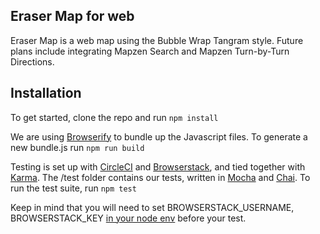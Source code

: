 ## Eraser Map for web

Eraser Map is a web map using the Bubble Wrap Tangram style. Future plans include integrating Mapzen Search and Mapzen Turn-by-Turn Directions.

## Installation

To get started, clone the repo and run
```npm install```

We are using [Browserify](http://browserify.org/) to bundle up the Javascript files. To generate a new bundle.js run
```npm run build```

Testing is set up with [CircleCI](https://circleci.com/) and [Browserstack](https://www.browserstack.com/), and tied together with [Karma](https://karma-runner.github.io/0.13/index.html). The /test folder contains our tests, written in [Mocha](https://mochajs.org) and [Chai](http://chaijs.com/). To run the test suite, run
```npm test```
 
 Keep in mind that you will need to set BROWSERSTACK_USERNAME, BROWSERSTACK_KEY [in your node env](https://github.com/browserstack/karma-browserstack-example#browserstack-configuration) before your test.
